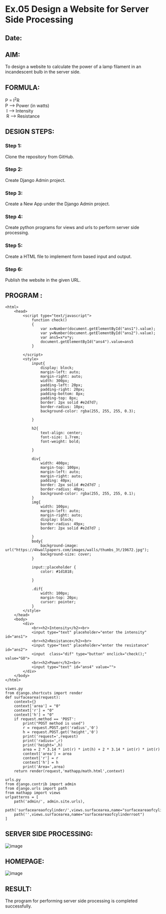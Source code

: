 # Ex.05 Design a Website for Server Side Processing
## Date:

## AIM:
 To design a website to calculate the power of a lamp filament in an incandescent bulb in the server side. 


## FORMULA:
P = I<sup>2</sup>R
<br> P --> Power (in watts)
<br> I --> Intensity
<br> R --> Resistance

## DESIGN STEPS:

### Step 1:
Clone the repository from GitHub.

### Step 2:
Create Django Admin project.

### Step 3:
Create a New App under the Django Admin project.

### Step 4:
Create python programs for views and urls to perform server side processing.

### Step 5:
Create a HTML file to implement form based input and output.

### Step 6:
Publish the website in the given URL.

## PROGRAM :
```
<html>
    <head>
        <script type="text/javascript">
            function check()
            {
                var x=Number(document.getElementById("ans1").value);
                var y=Number(document.getElementById("ans2").value);
                var ans5=x*x*y;
                document.getElementById("ans4").value=ans5
            }

        </script>
        <style>
            input{
                display: block;
                margin-left: auto;
                margin-right: auto;
                width: 300px;
                padding-left: 20px;
                padding-right: 20px;
                padding-bottom: 8px;
                padding-top: 8px;
                border: 2px solid #e2d7d7;
                border-radius: 10px;
                background-color: rgba(255, 255, 255, 0.3);
            
            }
            
            h2{
                text-align: center;
                font-size: 1.7rem;
                font-weight: bold;
                
            }
            
            div{
                width: 400px;
                margin-top: 100px;
                margin-left: auto;
                margin-right: auto;
                padding: 40px;
                border: 2px solid #e2d7d7 ;
                border-radius: 40px;
                background-color: rgba(255, 255, 255, 0.1);
            }
            img{
                width: 100px;
                margin-left: auto;
                margin-right: auto;
                display: block;
                border-radius: 49px;
                border: 2px solid #e2d7d7 ;
            
            }
            body{
                background-image: url("https://4kwallpapers.com/images/walls/thumbs_3t/19672.jpg");
                background-size: cover;
            }
            
            input::placeholder {
                color: #1d1818;
            
            }
            
            .dif{
                width: 100px;
                margin-top: 20px;
                cursor: pointer;
            }
        </style>
    </head>
    <body>
        <div>
            <br><h2>Intensity</h2><br> 
            <input type="text" placeholder="enter the intensity" id="ans1">
            <br><h2>Resistance</h2><br>
            <input type="text" placeholder="enter the resistance" id="ans2">
            <input  class="dif" type="button" onclick="check();" value="GO">
            <br><h2>Power</h2><br>
            <input type="text" id="ans4" value="">
        </div>
    </body>
</html>

viwes.py
from django.shortcuts import render
def surfacearea(request):
    context={}
    context['area'] = "0"
    context['r'] = "0"
    context['h'] = "0"
    if request.method == 'POST':
        print("POST method is used")
        r = request.POST.get('radius','0')
        h = request.POST.get('height','0')
        print('request=',request)
        print('radius=',r)
        print('height=',h)
        area = 2 * 3.14 * int(r) * int(h) + 2 * 3.14 * int(r) * int(r)
        context['area'] = area
        context['r'] = r
        context['h'] = h
        print('Area=',area)
    return render(request,'mathapp/math.html',context)

urls.py
from django.contrib import admin
from django.urls import path
from mathapp import views
urlpatterns = [
    path('admin/', admin.site.urls),
    path('surfaceareaofcylinder/',views.surfacearea,name="surfaceareaofcylinder"),
    path('',views.surfacearea,name="surfaceareaofcylinderroot")
]
```



## SERVER SIDE PROCESSING:
![image](https://github.com/user-attachments/assets/3aa34fa1-12c0-498e-aa77-941ceb068a60)



## HOMEPAGE:
![image](https://github.com/user-attachments/assets/7a0c84e6-cb93-4436-8766-1d0027669490)



## RESULT:
The program for performing server side processing is completed successfully.
